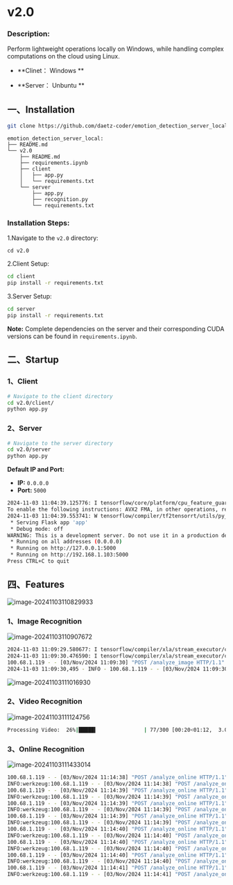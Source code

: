 # v2.0



### **Description:**

Perform lightweight operations locally on Windows, while handling complex computations on the cloud using Linux.

+ **Clinet： Windows **

+ **Server： Unbuntu **



## 一、Installation

```bash
git clone https://github.com/daetz-coder/emotion_detection_server_local.git
```

```less
emotion_detection_server_local:
├── README.md
└── v2.0
    ├── README.md
    ├── requirements.ipynb
    ├── client
    │   ├── app.py
    │   └── requirements.txt
    └── server
        ├── app.py
        ├── recognition.py
        └── requirements.txt
```

### **Installation Steps:**

1.Navigate to the `v2.0` directory:

```
cd v2.0
```

2.Client Setup:

```bash
cd client
pip install -r requirements.txt
```

3.Server Setup:

```bash
cd server
pip install -r requirements.txt
```

**Note:**
Complete dependencies on the server and their corresponding CUDA versions can be found in `requirements.ipynb`.





## 二、Startup

### 1、Client

```bash
# Navigate to the client directory
cd v2.0/client/
python app.py
```

### 2、Server

```bash
# Navigate to the server directory
cd v2.0/server
python app.py
```

**Default IP and Port:**

- **IP:** `0.0.0.0`
- **Port:** `5000`

```bash
2024-11-03 11:04:39.125776: I tensorflow/core/platform/cpu_feature_guard.cc:182] This TensorFlow binary is optimized to use available CPU instructions in performance-critical operations.
To enable the following instructions: AVX2 FMA, in other operations, rebuild TensorFlow with the appropriate compiler flags.
2024-11-03 11:04:39.553741: W tensorflow/compiler/tf2tensorrt/utils/py_utils.cc:38] TF-TRT Warning: Could not find TensorRT
 * Serving Flask app 'app'
 * Debug mode: off
WARNING: This is a development server. Do not use it in a production deployment. Use a production WSGI server instead.
 * Running on all addresses (0.0.0.0)
 * Running on http://127.0.0.1:5000
 * Running on http://192.168.1.103:5000
Press CTRL+C to quit
```







## 四、Features

![image-20241103110829933](https://daetz-image.oss-cn-hangzhou.aliyuncs.com/img/202411031108193.png)

### 1、Image Recognition

![image-20241103110907672](https://daetz-image.oss-cn-hangzhou.aliyuncs.com/img/202411031109829.png)

```bash
2024-11-03 11:09:29.580677: I tensorflow/compiler/xla/stream_executor/cuda/cuda_dnn.cc:432] Loaded cuDNN version 8907
2024-11-03 11:09:30.476590: I tensorflow/compiler/xla/stream_executor/cuda/cuda_blas.cc:606] TensorFloat-32 will be used for the matrix multiplication. This will only be logged once.
100.68.1.119 - - [03/Nov/2024 11:09:30] "POST /analyze_image HTTP/1.1" 200 -
2024-11-03 11:09:30,495 - INFO - 100.68.1.119 - - [03/Nov/2024 11:09:30] "POST /analyze_image HTTP/1.1" 200 -
```

![image-20241103111016930](https://daetz-image.oss-cn-hangzhou.aliyuncs.com/img/202411031110631.png)

### 2、Video Recognition

![image-20241103111124756](https://daetz-image.oss-cn-hangzhou.aliyuncs.com/img/202411031111899.png)

```bash
Processing Video:  26%|█████▍               | 77/300 [00:20<01:12,  3.08frame/s]
```

### 3、Online Recognition

![image-20241103111433014](https://daetz-image.oss-cn-hangzhou.aliyuncs.com/img/202411031114531.png)

```bash
100.68.1.119 - - [03/Nov/2024 11:14:38] "POST /analyze_online HTTP/1.1" 200 -
INFO:werkzeug:100.68.1.119 - - [03/Nov/2024 11:14:38] "POST /analyze_online HTTP/1.1" 200 -
100.68.1.119 - - [03/Nov/2024 11:14:39] "POST /analyze_online HTTP/1.1" 200 -
INFO:werkzeug:100.68.1.119 - - [03/Nov/2024 11:14:39] "POST /analyze_online HTTP/1.1" 200 -
100.68.1.119 - - [03/Nov/2024 11:14:39] "POST /analyze_online HTTP/1.1" 200 -
INFO:werkzeug:100.68.1.119 - - [03/Nov/2024 11:14:39] "POST /analyze_online HTTP/1.1" 200 -
100.68.1.119 - - [03/Nov/2024 11:14:39] "POST /analyze_online HTTP/1.1" 200 -
INFO:werkzeug:100.68.1.119 - - [03/Nov/2024 11:14:39] "POST /analyze_online HTTP/1.1" 200 -
100.68.1.119 - - [03/Nov/2024 11:14:40] "POST /analyze_online HTTP/1.1" 200 -
INFO:werkzeug:100.68.1.119 - - [03/Nov/2024 11:14:40] "POST /analyze_online HTTP/1.1" 200 -
100.68.1.119 - - [03/Nov/2024 11:14:40] "POST /analyze_online HTTP/1.1" 200 -
INFO:werkzeug:100.68.1.119 - - [03/Nov/2024 11:14:40] "POST /analyze_online HTTP/1.1" 200 -
100.68.1.119 - - [03/Nov/2024 11:14:40] "POST /analyze_online HTTP/1.1" 200 -
INFO:werkzeug:100.68.1.119 - - [03/Nov/2024 11:14:40] "POST /analyze_online HTTP/1.1" 200 -
100.68.1.119 - - [03/Nov/2024 11:14:41] "POST /analyze_online HTTP/1.1" 200 -
INFO:werkzeug:100.68.1.119 - - [03/Nov/2024 11:14:41] "POST /analyze_online HTTP/1.1" 200 -
```

